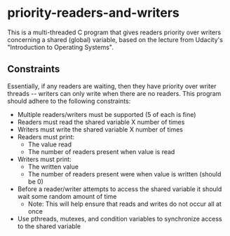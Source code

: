 # priority-readers-and-writers

This is a multi-threaded C program that gives readers priority over writers concerning a shared (global) variable, based on the lecture from Udacity's "Introduction to Operating Systems".

## Constraints

Essentially, if any readers are waiting, then they have priority over writer threads --
writers can only write when there are no readers. This program should adhere to the
following constraints:

- Multiple readers/writers must be supported (5 of each is fine)
- Readers must read the shared variable X number of times
- Writers must write the shared variable X number of times
- Readers must print:
  - The value read
  - The number of readers present when value is read
- Writers must print:
  - The written value
  - The number of readers present were when value is written (should be 0)
- Before a reader/writer attempts to access the shared variable it should wait some random amount of time
  - Note: This will help ensure that reads and writes do not occur all at once
- Use pthreads, mutexes, and condition variables to synchronize access to the shared variable

